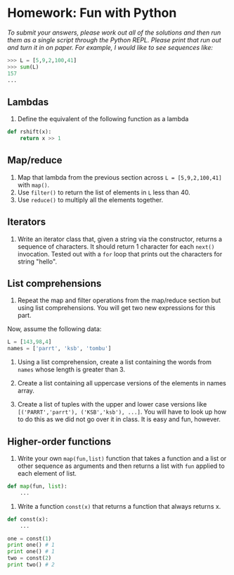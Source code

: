 # Homework: Fun with Python

*To submit your answers, please work out all of the solutions and then run them as a single script through the Python REPL. Please print that run out and turn it in on paper. For example, I would like to see sequences like:*

```python
>>> L = [5,9,2,100,41]
>>> sum(L)
157
...
```

## Lambdas

1. Define the equivalent of the following function as a lambda
```python
def rshift(x):
	return x >> 1
```

## Map/reduce

1. Map that lambda from the previous section across `L = [5,9,2,100,41]` with `map()`.
1. Use `filter()` to return the list of elements in `L` less than 40.
1. Use `reduce()` to multiply all the elements together.

## Iterators

1. Write an iterator class that, given a string via the constructor, returns a sequence of characters.  It should return 1 character for each `next()` invocation. Tested out with a `for` loop that prints out the characters for string "hello".

## List comprehensions

1. Repeat the map and filter operations from the map/reduce section but using list comprehensions. You will get two new expressions for this part.

Now, assume the following data:

```python
L = [143,98,4]
names = ['parrt', 'ksb', 'tombu']
```

1. Using a list comprehension, create a list containing the words from `names` whose length is greater than 3.

1. Create a list containing all uppercase versions of the elements in names array.
1. Create a list of tuples with the upper and lower case versions like
`[('PARRT','parrt'), ('KSB','ksb'), ...]`.   You will have to look up how to do this as we did not go over it in class. It is easy and fun, however.

## Higher-order functions

1. Write your own `map(fun,list)` function that takes a function and a list or other sequence as arguments and then returns a list with `fun` applied to each element of list.
```python
def map(fun, list):
	...
```
1. Write a function `const(x)` that returns a function that always returns x.
```python
def const(x):
	...

one = const(1)
print one() # 1
print one() # 1
two = const(2)
print two() # 2
```